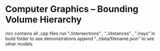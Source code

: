 # Computer Graphics – Bounding Volume Hierarchy 

/src contains all .cpp files
run "./intersections" , "./distances" , "./rays" in build folder to see demonstrations
append "../data/filename.json" to see other models